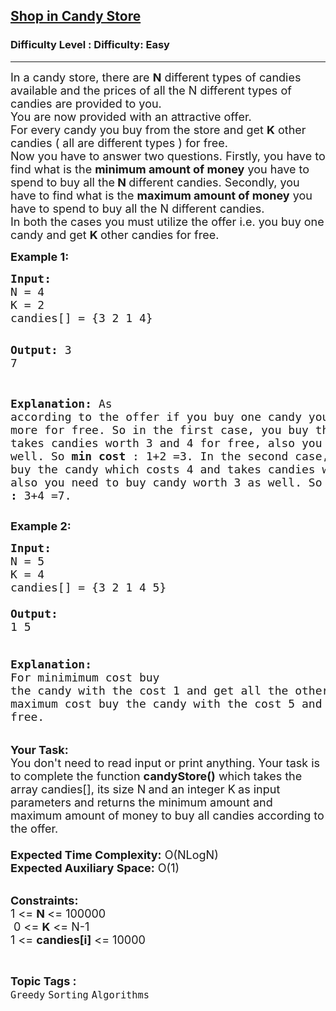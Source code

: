 <h2><a href="https://www.geeksforgeeks.org/problems/shop-in-candy-store1145/1">Shop in Candy Store</a></h2><h3>Difficulty Level : Difficulty: Easy</h3><hr><div class="problems_problem_content__Xm_eO"><p><span style="font-size: 18px;">In a candy store, there are <strong>N</strong> different types of candies available and the prices of all the N different types of candies are provided to you.<br>You are now provided with an attractive offer.<br>For every candy you buy from the store and get <strong>K</strong> other candies ( all are different types ) for free.<br>Now you have to answer two questions. Firstly, you have to find what is the <strong>minimum amount of money</strong> you have to spend to buy all the<strong> N </strong>different candies. Secondly, you have to find what is the <strong>maximum amount of money</strong> you have to spend to buy all the N different candies.<br>In both the cases you must utilize the offer i.e. you buy one candy and get <strong>K </strong>other candies for free.</span></p>
<p><strong><span style="font-size: 18px;">Example 1:</span></strong></p>
<pre><span style="font-size: 18px;"><strong>Input:</strong>
N = 4
K = 2
candies[] = {3 2 1 4}</span>

<span style="font-size: 18px;"><strong>Output:</strong>
3 7</span>

<span style="font-size: 18px;"><strong>Explanation:</strong>
As according to the offer if you buy 
one candy you can take at most two 
more for free. So in the first case, 
you buy the candy which costs 1 and 
takes candies worth 3 and 4 for free, 
also you buy candy worth 2 as well.
So <strong>min cost</strong> : 1+2 =3.
In the second case, you can buy the 
candy which costs 4 and takes candies 
worth 1 and 2 for free, also you need 
to buy candy worth 3 as well. 
So <strong>max cost :</strong> 3+4 =7.</span></pre>
<p><strong><span style="font-size: 18px;">Example 2:</span></strong></p>
<pre><span style="font-size: 18px;"><strong>Input:</strong> </span>
<span style="font-size: 18px;">N = 5
K = 4</span>
<span style="font-size: 18px;">candies[] = {3 2 1 4 5}
</span><span style="font-size: 18px;"><strong>
Output:</strong> </span>
<span style="font-size: 18px;">1 5

<strong>Explanation:
</strong></span><span style="font-size: 18px;">For minimimum cost buy the candy with
the cost 1 and get all the other candies
for free.
For maximum cost buy the candy with
the cost 5 and get all other candies
for free.</span>
</pre>
<p><span style="font-size: 18px;"><strong>Your Task:&nbsp;&nbsp;</strong></span><br><span style="font-size: 18px;">You don't need to read input or print anything. Your task is to complete the function <strong>candyStore()</strong>&nbsp;which takes the array candies[], its size N<strong>&nbsp;</strong>and an integer K<strong>&nbsp;</strong>as input parameters&nbsp;and returns the minimum amount and maximum amount of money to buy all candies according to the offer.<br><br><strong>Expected Time Complexity:</strong> O(NLogN)<br><strong>Expected Auxiliary Space:</strong> O(1)</span></p>
<p><br><span style="font-size: 18px;"><strong>Constraints:</strong><br>1 &lt;=&nbsp;<strong>N&nbsp;</strong>&lt;= 100000<br>&nbsp;0 &lt;= <strong>K</strong> &lt;= N-1<br>1 &lt;= <strong>candies[i]</strong>&nbsp;&lt;= 10000</span></p></div><br><p><span style=font-size:18px><strong>Topic Tags : </strong><br><code>Greedy</code>&nbsp;<code>Sorting</code>&nbsp;<code>Algorithms</code>&nbsp;